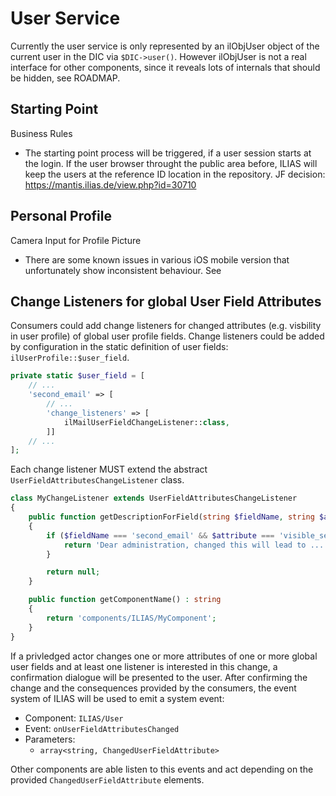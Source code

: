 # User Service

Currently the user service is only represented by an ilObjUser object of the
current user in the DIC via `$DIC->user()`. However ilObjUser is not a real
interface for other components, since it reveals lots of internals that should
be hidden, see ROADMAP.

## Starting Point

Business Rules

- The starting point process will be triggered, if a user session starts at the
login. If the user browser throught the public area before, ILIAS will keep the
users at the reference ID location in the repository.
JF decision: https://mantis.ilias.de/view.php?id=30710

## Personal Profile

Camera Input for Profile Picture

- There are some known issues in various iOS mobile version that unfortunately
show inconsistent behaviour. See

## Change Listeners for global User Field Attributes

Consumers could add change listeners for changed attributes (e.g. visbility in
user profile) of global user profile
fields.  Change listeners could be added by configuration in the static
definition of user
fields: `ilUserProfile::$user_field`.

```php
private static $user_field = [
    // ...
    'second_email' => [
        // ...
        'change_listeners' => [
            ilMailUserFieldChangeListener::class,
        ]]
    // ...
];
```

Each change listener MUST extend the abstract `UserFieldAttributesChangeListener` class.

```php
class MyChangeListener extends UserFieldAttributesChangeListener
{
    public function getDescriptionForField(string $fieldName, string $attribute) : ?string
    {
        if ($fieldName === 'second_email' && $attribute === 'visible_second_email') {
            return 'Dear administration, changed this will lead to ...';
        }

        return null;
    }

    public function getComponentName() : string
    {
        return 'components/ILIAS/MyComponent';
    }
}
```

If a privledged actor changes one or more attributes of one or more global user
fields and at least one listener is
interested in this change, a confirmation dialogue will be presented to the user.
After confirming the change and the
consequences provided by the consumers, the event system of ILIAS will be used
to emit a system event:

* Component: `ILIAS/User`
* Event: `onUserFieldAttributesChanged`
* Parameters:
  * `array<string, ChangedUserFieldAttribute>`

Other components are able listen to this events and act depending on the provided
`ChangedUserFieldAttribute` elements.